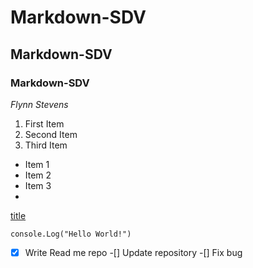 # Markdown-SDV
## Markdown-SDV
### Markdown-SDV

*Flynn Stevens*

1. First Item
2. Second Item
3. Third Item 

- Item 1
- Item 2
- Item 3
- 
[title](https://www.google.com/)

`console.Log("Hello World!")`

-[x] Write Read me repo
-[] Update repository
-[] Fix bug